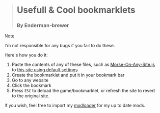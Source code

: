 ># Usefull & Cool bookmarklets
>### By Enderman-brewer

>[!Note]
> I'm not responsible for any bugs if you fail to do these.


Here's how you do it:
1. Paste the contents of any of these files, such as [Morse-On-Any-Site.js](/Morse-On-Any-Site.js) to [this site using default settings](https://chriszarate.github.io/bookmarkleter/)
2. Create the bookmarklet and put it in your bookmark bar
3. Go to any website
4. Click the bookmark
5. Press `ESC` to deload the game/bookmarklet, or refresh the site to revert to the original site.

If you wish, feel free to import my [modloader](/modloader.js) for my up to date mods.
